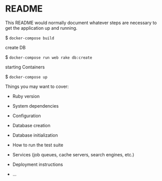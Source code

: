# README

This README would normally document whatever steps are necessary to get the
application up and running.

$ ```docker-compose build```

create DB

$ ```docker-compose run web rake db:create```

starting Containers

$ ```docker-compose up```

Things you may want to cover:

* Ruby version

* System dependencies

* Configuration

* Database creation

* Database initialization

* How to run the test suite

* Services (job queues, cache servers, search engines, etc.)

* Deployment instructions

* ...

